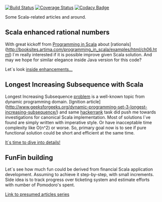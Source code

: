 [![Build Status](https://travis-ci.org/bearmug/functional-sandbox.svg?branch=master)](https://travis-ci.org/bearmug/functional-sandbox) [![Coverage Status](https://coveralls.io/repos/github/bearmug/functional-sandbox/badge.svg?branch=master)](https://coveralls.io/github/bearmug/functional-sandbox?branch=master) [![Codacy Badge](https://api.codacy.com/project/badge/Grade/b0b71d6e74b14b58baffafce3ef1d550)](https://www.codacy.com/app/pavel-fadeev/functional-sandbox?utm_source=github.com&amp;utm_medium=referral&amp;utm_content=bearmug/functional-sandbox&amp;utm_campaign=Badge_Grade)
 
Some Scala-related articles and around. 

## Scala enhanced rational numbers 
With great kickoff from 
[Programming in Scala](https://www.amazon.com/Programming-Scala-Updated-2-12/dp/0981531687) 
about [rationals]
(http://booksites.artima.com/programming_in_scala/examples/html/ch06.html)
I`m really interested if it is possible improve given Scala solution. 
And may we hope for similar elegance inside Java version for this code?

Let`s look 
[inside enhancements...](docs/01-enhanced-rationals.md)

## Longest Increasing Subsequence with Scala
Longest Increasing Subsequence 
[problem](https://en.wikipedia.org/wiki/Longest_increasing_subsequence) 
is a well-known topic from dynamic programming domain. 
[Ignition article]
(http://www.geeksforgeeks.org/dynamic-programming-set-3-longest-increasing-subsequence/)
and same [hackerrank](https://www.hackerrank.com/challenges/longest-increasing-subsequent)
task did push me towards investigations for canonical Scala implementation.
Most of solutions I`ve found are simply written with imperative style.
Or have inacceptable time complexity like O(n^2) or worse. 
So, primary goal now is to see if pure functional solution could be short and efficient at the same time.

[It`s time to dive into details!](docs/02-algo-lis.md)

## FunFin building
Let`s see how much fun could be derived from financial Scala application development.
Assuming to achieve it step-by-step, with small increments.
Side idea is to track progress over ticketing system and estimate efforts with number of Pomodoro's spent.

[Link to presumed articles series](docs/03-fun-fin-collection.md)